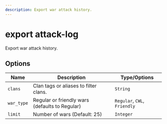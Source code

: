 ```yaml
---
description: Export war attack history.
---
```


# export attack-log

Export war attack history.

## Options

| Name | Description | Type/Options |
|------|-------------|--------------|
| `clans` | Clan tags or aliases to filter clans. | `String` |
| `war_type` | Regular or friendly wars (defaults to Regular) | `Regular`, `CWL`, `Friendly` |
| `limit` | Number of wars (Default: 25) | `Integer` |

